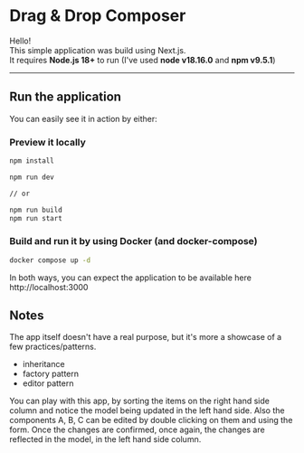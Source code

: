 # Drag & Drop Composer

Hello!  
This simple application was build using Next.js.    
It requires **Node.js 18+** to run (I've used **node v18.16.0** and **npm v9.5.1**) 

---

## Run the application

You can easily see it in action by either:

### Preview it locally

```bash
npm install
```

```bash
npm run dev

// or

npm run build
npm run start
```

### Build and run it by using Docker (and docker-compose)

```bash
docker compose up -d
```

In both ways, you can expect the application to be available here http://localhost:3000

## Notes
The app itself doesn't have a real purpose, but it's more a showcase of a few practices/patterns.
- inheritance
- factory pattern
- editor pattern

You can play with this app, by sorting the items on the right hand side column and notice the model being updated in the left hand side.
Also the components A, B, C can be edited by double clicking on them and using the form. Once the changes are confirmed, once again, the changes are reflected in the model, in the left hand side column.
